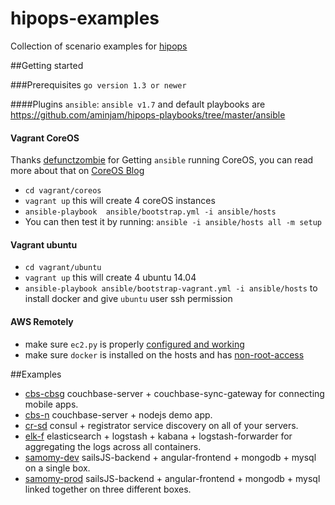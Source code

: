 hipops-examples
===============

Collection of scenario examples for [hipops](https://github.com/aminjam/hipops)

##Getting started

###Prerequisites
`go version 1.3 or newer`

####Plugins
`ansible`: `ansible v1.7` and default playbooks are https://github.com/aminjam/hipops-playbooks/tree/master/ansible


#### Vagrant CoreOS
Thanks [defunctzombie](https://github.com/defunctzombie/ansible-coreos-bootstrap) for Getting `ansible` running CoreOS, you can read more about that on [CoreOS Blog](https://coreos.com/blog/managing-coreos-with-ansible/)
- `cd vagrant/coreos`
- `vagrant up` this will create 4 coreOS instances
- `ansible-playbook  ansible/bootstrap.yml -i ansible/hosts`
- You can then test it by running: `ansible -i ansible/hosts all -m setup`

#### Vagrant ubuntu
   - `cd vagrant/ubuntu`
   - `vagrant up` this will create 4 ubuntu 14.04
   - `ansible-playbook ansible/bootstrap-vagrant.yml -i ansible/hosts` to install docker and give `ubuntu` user ssh permission

#### AWS Remotely
- make sure `ec2.py` is properly [configured and working](http://docs.ansible.com/intro_dynamic_inventory.html#example-aws-ec2-external-inventory-script)
- make sure `docker` is installed on the hosts and has [non-root-access](http://docs.docker.com/installation/binaries/#giving-non-root-access)


##Examples
  - [cbs-cbsg](https://github.com/aminjam/hipops-examples/tree/master/scenarios/cbs-cbsg) couchbase-server + couchbase-sync-gateway for connecting mobile apps.
  - [cbs-n](https://github.com/aminjam/hipops-examples/tree/master/scenarios/cbs-n) couchbase-server + nodejs demo app.
  - [cr-sd](https://github.com/aminjam/hipops-examples/tree/master/scenarios/cr-sd)  consul + registrator service discovery on all of your servers.
  - [elk-f](https://github.com/aminjam/hipops-examples/tree/master/scenarios/elk-f) elasticsearch + logstash + kabana + logstash-forwarder for aggregating the logs across all containers.
  - [samomy-dev](https://github.com/aminjam/hipops-examples/tree/master/scenarios/samomy-dev) sailsJS-backend + angular-frontend + mongodb + mysql on a single box.
  - [samomy-prod](https://github.com/aminjam/hipops-examples/tree/master/scenarios/samomy-prod) sailsJS-backend + angular-frontend + mongodb + mysql linked together on three different boxes.
